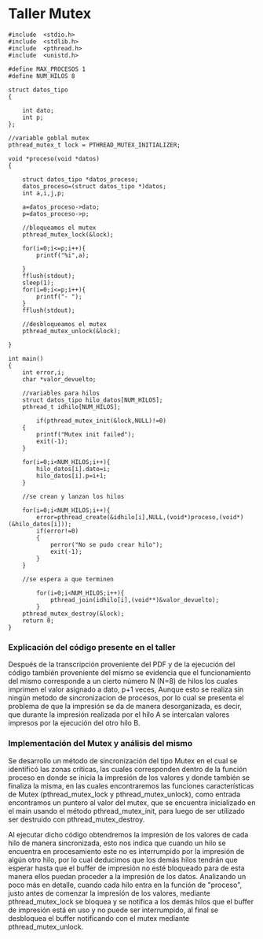 # Taller Mutex

```c=
#include  <stdio.h>
#include  <stdlib.h>
#include  <pthread.h>
#include  <unistd.h>

#define MAX_PROCESOS 1
#define NUM_HILOS 8

struct datos_tipo
{

    int dato;
    int p;
};

//variable goblal mutex
pthread_mutex_t lock = PTHREAD_MUTEX_INITIALIZER;

void *proceso(void *datos)
{

    struct datos_tipo *datos_proceso;
    datos_proceso=(struct datos_tipo *)datos;
    int a,i,j,p;
       
    a=datos_proceso->dato;
    p=datos_proceso->p;
    
    //bloqueamos el mutex
    pthread_mutex_lock(&lock);
    
    for(i=0;i<=p;i++){
        printf("%i",a);

    }
    fflush(stdout);
    sleep(1);
    for(i=0;i<=p;i++){
        printf("- ");   
    }
    fflush(stdout);
    
    //desbloqueamos el mutex
    pthread_mutex_unlock(&lock);

}

int main()
{
    int error,i;
    char *valor_devuelto;

    //variables para hilos
    struct datos_tipo hilo_datos[NUM_HILOS];
    pthread_t idhilo[NUM_HILOS];

        if(pthread_mutex_init(&lock,NULL)!=0)
    {
        printf("Mutex init failed");
        exit(-1);
    }   

    for(i=0;i<NUM_HILOS;i++){
        hilo_datos[i].dato=i;
        hilo_datos[i].p=i+1;
    }

    //se crean y lanzan los hilos

    for(i=0;i<NUM_HILOS;i++){
        error=pthread_create(&idhilo[i],NULL,(void*)proceso,(void*)(&hilo_datos[i]));
        if(error!=0)
        {
            perror("No se pudo crear hilo");
            exit(-1);
        }   
    }

    //se espera a que terminen

        for(i=0;i<NUM_HILOS;i++){
            pthread_join(idhilo[i],(void**)&valor_devuelto);
        }
    pthread_mutex_destroy(&lock);       
    return 0;
}

```


### Explicación del código presente en el taller

Después de la transcripción proveniente del PDF y de la ejecución del código también proveniente del mismo se evidencia que el funcionamiento del mismo corresponde a un cierto número N (N=8) de hilos los cuales imprimen el valor asignado a dato, p+1 veces, Aunque esto se realiza sin ningún metodo de sincronizacion de procesos, por lo cual se presenta el problema de que la impresión se da de manera desorganizada, es decir, que durante la impresión realizada por el hilo A se intercalan valores impresos por la ejecución del otro hilo B.

### Implementación del Mutex y análisis del mismo

Se desarrollo un método de sincronización del tipo Mutex en el cual se identificó las zonas críticas,  las cuales corresponden dentro de la función proceso en donde se inicia la impresión de los valores y donde también se finaliza la misma, en las cuales encontraremos las funciones características de Mutex (pthread_mutex_lock y pthread_mutex_unlock), como entrada encontramos un puntero al valor del mutex, que se encuentra inicializado en el main usando el método pthread_mutex_init, para luego de ser utilizado ser destruido con pthread_mutex_destroy.

Al ejecutar dicho código obtendremos la impresión de los valores de cada hilo de manera sincronizada, esto nos indica que cuando un hilo se encuentra en procesamiento este no es interrumpido por la impresión de algún otro hilo, por lo cual deducimos  que los demás hilos tendrán que esperar hasta que el buffer de impresión no esté bloqueado para de esta manera ellos puedan proceder a la impresión de los datos. Analizando un poco más en detalle, cuando cada hilo entra en la función de "proceso", justo antes de comenzar la impresión de los valores, mediante pthread_mutex_lock se bloquea y se notifica a los demás hilos que el buffer de impresión está en uso y no puede ser interrumpido, al final se desbloquea el buffer notificando con el mutex mediante pthread_mutex_unlock.